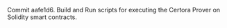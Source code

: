 Commit aafe1d6.                    Build and Run scripts for executing the Certora Prover on Solidity smart contracts.